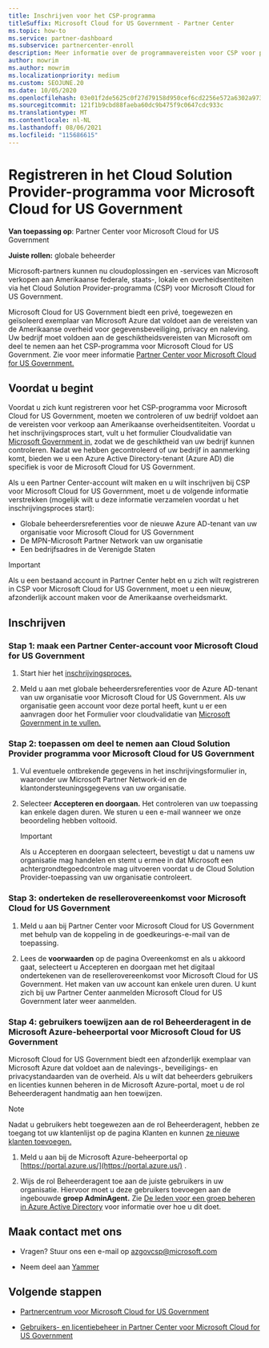 ```yaml
---
title: Inschrijven voor het CSP-programma
titleSuffix: Microsoft Cloud for US Government - Partner Center
ms.topic: how-to
ms.service: partner-dashboard
ms.subservice: partnercenter-enroll
description: Meer informatie over de programmavereisten voor CSP voor partners die zich willen inschrijven in Cloud Solution Provider programma voor Microsoft Cloud for US Government.
author: mowrim
ms.author: mowrim
ms.localizationpriority: medium
ms.custom: SEOJUNE.20
ms.date: 10/05/2020
ms.openlocfilehash: 03e01f2de5625c0f27d79158d950cef6cd2256e572a6302a973a4fc1c5ba3a1a
ms.sourcegitcommit: 121f1b9cbd88faeba60dc9b475f9c0647cdc933c
ms.translationtype: MT
ms.contentlocale: nl-NL
ms.lasthandoff: 08/06/2021
ms.locfileid: "115686615"
---
```

# <a name="enroll-in-the-cloud-solution-provider-program-for-microsoft-cloud-for-us-government"></a>Registreren in het Cloud Solution Provider-programma voor Microsoft Cloud for US Government

**Van toepassing op**: Partner Center voor Microsoft Cloud for US Government

**Juiste rollen:** globale beheerder

Microsoft-partners kunnen nu cloudoplossingen en -services van Microsoft verkopen aan Amerikaanse federale, staats-, lokale en overheidsentiteiten via het Cloud Solution Provider-programma (CSP) voor Microsoft Cloud for US Government.

Microsoft Cloud for US Government biedt een privé, toegewezen en geïsoleerd exemplaar van Microsoft Azure dat voldoet aan de vereisten van de Amerikaanse overheid voor gegevensbeveiliging, privacy en naleving. Uw bedrijf moet voldoen aan de geschiktheidsvereisten van Microsoft om deel te nemen aan het CSP-programma voor Microsoft Cloud for US Government. Zie voor meer informatie [Partner Center voor Microsoft Cloud for US Government.](partner-center-for-microsoft-us-govt-cloud.md)

## <a name="before-you-begin"></a>Voordat u begint

Voordat u zich kunt registreren voor het CSP-programma voor Microsoft Cloud for US Government, moeten we controleren of uw bedrijf voldoet aan de vereisten voor verkoop aan Amerikaanse overheidsentiteiten. Voordat u het inschrijvingsproces start, vult u het formulier Cloudvalidatie van [Microsoft Government in,](https://azuregov.microsoft.com/csp) zodat we de geschiktheid van uw bedrijf kunnen controleren. Nadat we hebben gecontroleerd of uw bedrijf in aanmerking komt, bieden we u een Azure Active Directory-tenant (Azure AD) die specifiek is voor de Microsoft Cloud for US Government.  

Als u een Partner Center-account wilt maken en u wilt inschrijven bij CSP voor Microsoft Cloud for US Government, moet u de volgende informatie verstrekken (mogelijk wilt u deze informatie verzamelen voordat u het inschrijvingsproces start):

- Globale beheerdersreferenties voor de nieuwe Azure AD-tenant van uw organisatie voor Microsoft Cloud for US Government
- De MPN-Microsoft Partner Network van uw organisatie
- Een bedrijfsadres in de Verenigde Staten

> [!IMPORTANT]  
> Als u een bestaand account in Partner Center hebt en u zich wilt registreren in CSP voor Microsoft Cloud for US Government, moet u een nieuw, afzonderlijk account maken voor de Amerikaanse overheidsmarkt.

## <a name="how-to-enroll"></a>Inschrijven

### <a name="step-1---create-a-partner-center-account-for-microsoft-cloud-for-us-government"></a>Stap 1: maak een Partner Center-account voor Microsoft Cloud for US Government

1. Start hier het [inschrijvingsproces.](https://partnercenter.microsoft.com/register/resellerusgjoinnow)

2. Meld u aan met globale beheerdersreferenties voor de Azure AD-tenant van uw organisatie voor Microsoft Cloud for US Government. Als uw organisatie geen account voor deze portal heeft, kunt u er een aanvragen door het Formulier voor cloudvalidatie van [Microsoft Government in te vullen.](https://azuregov.microsoft.com/csp)

### <a name="step-2---apply-to-participate-in-the-cloud-solution-provider-program-for-microsoft-cloud-for-us-government"></a>Stap 2: toepassen om deel te nemen aan Cloud Solution Provider programma voor Microsoft Cloud for US Government

1. Vul eventuele ontbrekende gegevens in het inschrijvingsformulier in, waaronder uw Microsoft Partner Network-id en de klantondersteuningsgegevens van uw organisatie.

2. Selecteer **Accepteren en doorgaan.** Het controleren van uw toepassing kan enkele dagen duren. We sturen u een e-mail wanneer we onze beoordeling hebben voltooid.

   > [!IMPORTANT]
   > Als u Accepteren en doorgaan selecteert, bevestigt u dat u namens uw organisatie mag handelen en stemt u ermee in dat Microsoft een achtergrondtegoedcontrole mag uitvoeren voordat u de Cloud Solution Provider-toepassing van uw organisatie controleert.

### <a name="step-3---sign-the-reseller-agreement-for-microsoft-cloud-for-us-government"></a>Stap 3: onderteken de resellerovereenkomst voor Microsoft Cloud for US Government

1. Meld u aan bij Partner Center voor Microsoft Cloud for US Government met behulp van de koppeling in de goedkeurings-e-mail van de toepassing.

2. Lees de **voorwaarden** op de pagina Overeenkomst en  als u akkoord gaat, selecteert u Accepteren en doorgaan met het digitaal ondertekenen van de resellerovereenkomst voor Microsoft Cloud for US Government. Het maken van uw account kan enkele uren duren. U kunt zich bij uw Partner Center aanmelden Microsoft Cloud for US Government later weer aanmelden.

### <a name="step-4---assign-users-to-the-admin-agent-role-in-the-microsoft-azure-admin-portal-for-microsoft-cloud-for-us-government"></a>Stap 4: gebruikers toewijzen aan de rol Beheerderagent in de Microsoft Azure-beheerportal voor Microsoft Cloud for US Government

Microsoft Cloud for US Government biedt een afzonderlijk exemplaar van Microsoft Azure dat voldoet aan de nalevings-, beveiligings- en privacystandaarden van de overheid. Als u wilt dat beheerders gebruikers en licenties kunnen beheren in de Microsoft Azure-portal, moet u de rol Beheerderagent handmatig aan hen toewijzen.

> [!NOTE]
> Nadat u gebruikers hebt toegewezen aan de rol Beheerderagent, hebben  ze toegang tot uw klantenlijst op de pagina Klanten en kunnen [ze nieuwe klanten toevoegen.](add-a-new-customer.md)

1. Meld u aan bij de Microsoft Azure-beheerportal op [https://portal.azure.us/](https://portal.azure.us/) .

2. Wijs de rol Beheerderagent toe aan de juiste gebruikers in uw organisatie. Hiervoor moet u deze gebruikers toevoegen aan de ingebouwde **groep AdminAgent.** Zie [De leden voor een groep beheren in Azure Active Directory](/azure/active-directory/active-directory-groups-members-azure-portal) voor informatie over hoe u dit doet.

## <a name="connect-with-us"></a>Maak contact met ons

- Vragen? Stuur ons een e-mail op azgovcsp@microsoft.com

- Neem deel aan [Yammer](https://www.yammer.com/cloudpartnercommunity/#/threads/inGroup?type=in_group&feedId=11509777)

## <a name="next-steps"></a>Volgende stappen

- [Partnercentrum voor Microsoft Cloud for US Government](partner-center-for-microsoft-us-govt-cloud.md)

- [Gebruikers- en licentiebeheer in Partner Center voor Microsoft Cloud for US Government](user-management-in-partner-center-for-microsoft-us-govt-cloud.md)